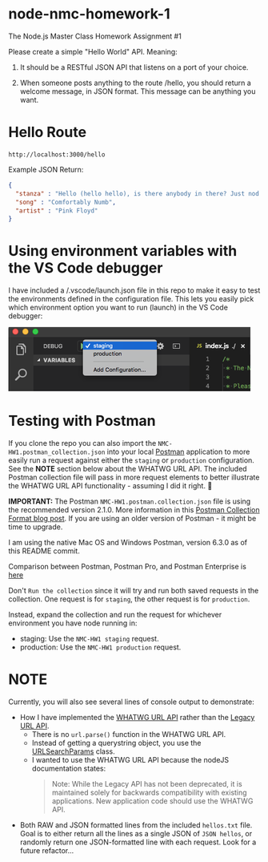 # node-nmc-homework-1
The Node.js Master Class Homework Assignment #1

Please create a simple "Hello World" API. Meaning:

1. It should be a RESTful JSON API that listens on a port of your choice.

2. When someone posts anything to the route /hello, you should return a welcome message, in JSON format. This message can be anything you want.

# Hello Route

```
http://localhost:3000/hello
```

Example JSON Return:

```json
{
  "stanza" : "Hello (hello hello), is there anybody in there? Just nod if you can hear me.",
  "song" : "Comfortably Numb",
  "artist" : "Pink Floyd"
}
```

# Using environment variables with the VS Code debugger
I have included a /.vscode/launch.json file in this repo to make it easy to test the environments defined in the configuration file. This lets you easily pick which environment option you want to run (launch) in the VS Code debugger:

![VS Code Debugger configurations](./images/VSCode_Debugger_Environment_Launch_Configurations.png)

# Testing with Postman
If you clone the repo you can also import the `NMC-HW1.postman_collection.json` into your local [Postman](https://www.getpostman.com/postman) application to more easily run a request against either the `staging` or `production` configuration. See the __NOTE__ section below about the WHATWG URL API. The included Postman collection file will pass in more request elements to better illustrate the WHATWG URL API functionality - assuming I did it right. 🤨

__IMPORTANT:__ The Postman `NMC-HW1.postman.collection.json` file is using the recommended version 2.1.0. More information in this [Postman Collection Format blog post](http://blog.getpostman.com/2015/06/05/travelogue-of-postman-collection-format-v2/). If you are using an older version of Postman - it might be time to upgrade.

I am using the native Mac OS and Windows Postman, version 6.3.0 as of this README commit.

Comparison between Postman, Postman Pro, and Postman Enterprise is [here](https://www.getpostman.com/pricing)

Don't `Run the collection` since it will try and run both saved requests in the collection. One request is for `staging`, the other request is for `production`.

Instead, expand the collection and run the request for whichever environment you have node running in:
  * staging: Use the `NMC-HW1 staging` request.
  * production: Use the `NMC-HW1 production` request.

# NOTE
Currently, you will also see several lines of console output to demonstrate:
  * How I have implemented the [WHATWG URL API](https://nodejs.org/dist/latest-v8.x/docs/api/url.html#url_the_whatwg_url_api) rather than the [Legacy URL API](https://nodejs.org/dist/latest-v8.x/docs/api/url.html#url_legacy_url_api).
    * There is no `url.parse()` function in the WHATWG URL API.
    * Instead of getting a querystring object, you use the [URLSearchParams](https://nodejs.org/dist/latest-v8.x/docs/api/url.html#url_class_urlsearchparams) class.
    * I wanted to use the WHATWG URL API because the nodeJS documentation states:
      <blockquote>Note: While the Legacy API has not been deprecated, it is maintained solely for backwards compatibility with existing applications. New application code should use the WHATWG API.</blockquote>
  * Both RAW and JSON formatted lines from the included `hellos.txt` file. Goal is to either return all the lines as a single JSON of `JSON hellos`, or randomly return one JSON-formatted line with each request. Look for a future refactor...
